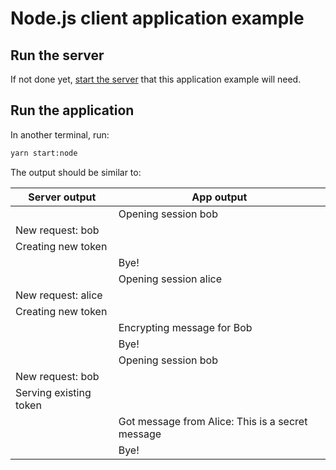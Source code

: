 # Node.js client application example

## Run the server

If not done yet, [start the server](../../../README.md) that this application example will need.

## Run the application

In another terminal, run:

```bash
yarn start:node
```

The output should be similar to:

|Server output|App output |
|-------------|-----------|
||Opening session bob|
|New request: bob||
|Creating new token||
||Bye!|
||Opening session alice|
|New request: alice||
|Creating new token||
||Encrypting message for Bob|
||Bye!|
||Opening session bob|
|New request: bob||
|Serving existing token||
||Got message from Alice: This is a secret message|
||Bye!|
